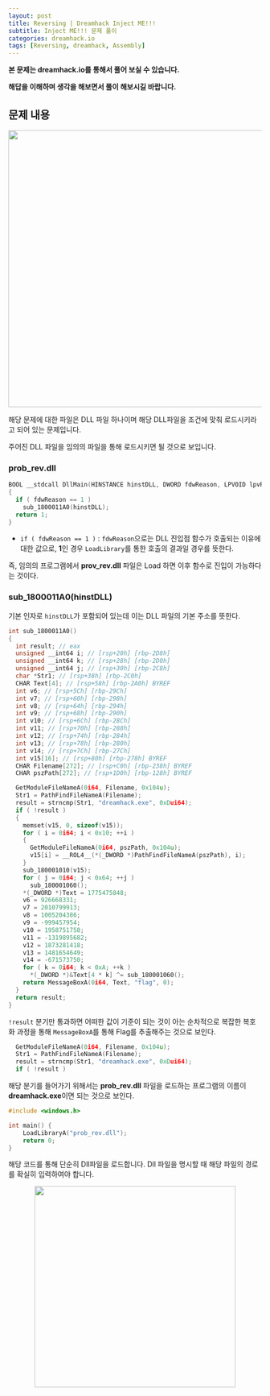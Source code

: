 ```yaml
---
layout: post
title: Reversing | Dreamhack Inject ME!!!
subtitle: Inject ME!!! 문제 풀이
categories: dreamhack.io
tags: [Reversing, dreamhack, Assembly]
---
```


**본 문제는 dreamhack.io를 통해서 풀어 보실 수 있습니다.**

**해답을 이해하며 생각을 해보면서 풀이 해보시길 바랍니다.**

## 문제 내용

<p align="center">
<img src ="https://github.com/peoplstar/peoplstar.github.io/assets/78135526/3ffb431a-f8d8-438d-a186-512e17924405" width = 550>
</p>

해당 문제에 대한 파일은 DLL 파일 하나이며 해당 DLL파일을 조건에 맞춰 로드시키라고 되어 있는 문제입니다.

주어진 DLL 파일을 임의의 파일을 통해 로드시키면 될 것으로 보입니다.

### prob_rev.dll

```C
BOOL __stdcall DllMain(HINSTANCE hinstDLL, DWORD fdwReason, LPVOID lpvReserved)
{
  if ( fdwReason == 1 )
    sub_1800011A0(hinstDLL);
  return 1;
}
```

* `if ( fdwReason == 1 )` : `fdwReason`으로는 DLL 진입점 함수가 호출되는 이유에 대한 값으로, **1**인 경우 `LoadLibrary`를 통한 호출의 결과일 경우를 뜻한다.

즉, 임의의 프로그램에서 **prov_rev.dll** 파일은 Load 하면 이후 함수로 진입이 가능하다는 것이다.

### sub_1800011A0(hinstDLL)

기본 인자로 `hinstDLL`가 포함되어 있는데 이는 DLL 파일의 기본 주소를 뜻한다.

```C
int sub_1800011A0()
{
  int result; // eax
  unsigned __int64 i; // [rsp+20h] [rbp-2D8h]
  unsigned __int64 k; // [rsp+28h] [rbp-2D0h]
  unsigned __int64 j; // [rsp+30h] [rbp-2C8h]
  char *Str1; // [rsp+38h] [rbp-2C0h]
  CHAR Text[4]; // [rsp+58h] [rbp-2A0h] BYREF
  int v6; // [rsp+5Ch] [rbp-29Ch]
  int v7; // [rsp+60h] [rbp-298h]
  int v8; // [rsp+64h] [rbp-294h]
  int v9; // [rsp+68h] [rbp-290h]
  int v10; // [rsp+6Ch] [rbp-28Ch]
  int v11; // [rsp+70h] [rbp-288h]
  int v12; // [rsp+74h] [rbp-284h]
  int v13; // [rsp+78h] [rbp-280h]
  int v14; // [rsp+7Ch] [rbp-27Ch]
  int v15[16]; // [rsp+80h] [rbp-278h] BYREF
  CHAR Filename[272]; // [rsp+C0h] [rbp-238h] BYREF
  CHAR pszPath[272]; // [rsp+1D0h] [rbp-128h] BYREF

  GetModuleFileNameA(0i64, Filename, 0x104u);
  Str1 = PathFindFileNameA(Filename);
  result = strncmp(Str1, "dreamhack.exe", 0xDui64);
  if ( !result )
  {
    memset(v15, 0, sizeof(v15));
    for ( i = 0i64; i < 0x10; ++i )
    {
      GetModuleFileNameA(0i64, pszPath, 0x104u);
      v15[i] = __ROL4__(*(_DWORD *)PathFindFileNameA(pszPath), i);
    }
    sub_180001010(v15);
    for ( j = 0i64; j < 0x64; ++j )
      sub_180001060();
    *(_DWORD *)Text = 1775475848;
    v6 = 926668331;
    v7 = 2010799913;
    v8 = 1005204386;
    v9 = -999457954;
    v10 = 1958751758;
    v11 = -1319895682;
    v12 = 1873281418;
    v13 = 1481654649;
    v14 = -671573750;
    for ( k = 0i64; k < 0xA; ++k )
      *(_DWORD *)&Text[4 * k] ^= sub_180001060();
    return MessageBoxA(0i64, Text, "flag", 0);
  }
  return result;
}
```

`!result` 분기만 통과하면 어떠한 값이 기준이 되는 것이 아는 순차적으로 복잡한 복호화 과정을 통해 `MessageBoxA`를 통해 Flag를 추출해주는 것으로 보인다.

```C
  GetModuleFileNameA(0i64, Filename, 0x104u);
  Str1 = PathFindFileNameA(Filename);
  result = strncmp(Str1, "dreamhack.exe", 0xDui64);
  if ( !result )
```

해당 분기를 들어가기 위해서는 **prob_rev.dll** 파일을 로드하는 프로그램의 이름이 **dreamhack.exe**이면 되는 것으로 보인다.

```C
#include <windows.h>

int main() {
    LoadLibraryA("prob_rev.dll");
    return 0;
}
```

해당 코드를 통해 단순히 Dll파일을 로드합니다. Dll 파일을 명시할 때 해당 파일의 경로를 확실히 입력하여야 합니다.

<p align="center">
<img src ="https://github.com/peoplstar/peoplstar.github.io/assets/78135526/7d7fba7d-577b-4b08-b031-7190800c3bcd" width = 400>
</p>